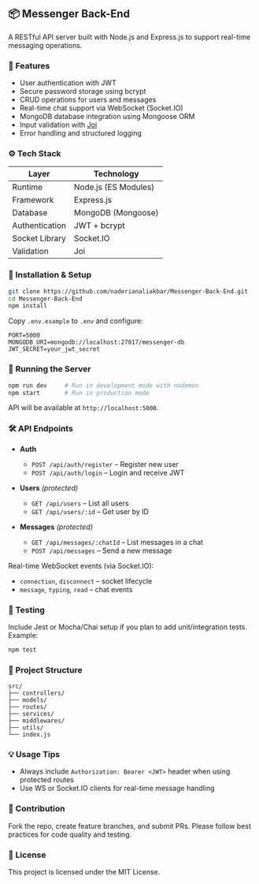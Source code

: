 ## 📦 Messenger Back-End

A RESTful API server built with Node.js and Express.js to support real-time messaging operations.

### 🚀 Features

* User authentication with JWT
* Secure password storage using bcrypt
* CRUD operations for users and messages
* Real-time chat support via WebSocket (Socket.IO)
* MongoDB database integration using Mongoose ORM
* Input validation with [Joi](https://github.com/sideway/joi)
* Error handling and structured logging

### ⚙️ Tech Stack

| Layer          | Technology           |
| -------------- | -------------------- |
| Runtime        | Node.js (ES Modules) |
| Framework      | Express.js           |
| Database       | MongoDB (Mongoose)   |
| Authentication | JWT + bcrypt         |
| Socket Library | Socket.IO            |
| Validation     | Joi                  |

### 🧩 Installation & Setup

```bash
git clone https://github.com/naderianaliakbar/Messenger-Back-End.git
cd Messenger-Back-End
npm install
```

Copy `.env.example` to `.env` and configure:

```dotenv
PORT=5000
MONGODB_URI=mongodb://localhost:27017/messenger-db
JWT_SECRET=your_jwt_secret
```

### 🏁 Running the Server

```bash
npm run dev     # Run in development mode with nodemon
npm start       # Run in production mode
```

API will be available at `http://localhost:5000`.

### 🛠️ API Endpoints

* **Auth**

  * `POST /api/auth/register` – Register new user
  * `POST /api/auth/login` – Login and receive JWT
* **Users** *(protected)*

  * `GET /api/users` – List all users
  * `GET /api/users/:id` – Get user by ID
* **Messages** *(protected)*

  * `GET /api/messages/:chatId` – List messages in a chat
  * `POST /api/messages` – Send a new message

Real-time WebSocket events (via Socket.IO):

* `connection`, `disconnect` – socket lifecycle
* `message`, `typing`, `read` – chat events

### 🧪 Testing

Include Jest or Mocha/Chai setup if you plan to add unit/integration tests. Example:

```bash
npm test
```

### 📘 Project Structure

```
src/
├── controllers/
├── models/
├── routes/
├── services/
├── middlewares/
├── utils/
└── index.js
```

### 💡 Usage Tips

* Always include `Authorization: Bearer <JWT>` header when using protected routes
* Use WS or Socket.IO clients for real-time message handling

### 🤝 Contribution

Fork the repo, create feature branches, and submit PRs. Please follow best practices for code quality and testing.

### 📄 License

This project is licensed under the MIT License.
